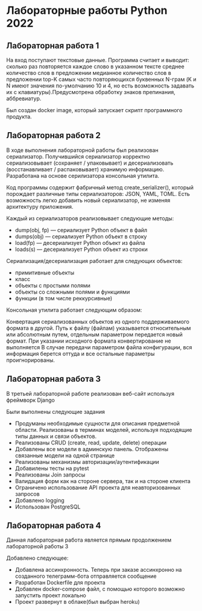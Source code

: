 # Лабораторные работы Python 2022
<h2>
  Лабораторная работа 1
</h2>
  <p>На вход поступают текстовые данные. Программа считает и выводит: сколько раз повторяется каждое слово в указанном тексте среднее количество слов в предложении медианное количество слов в предложении top-K самых часто повторяющихся буквенных N-грам (K и N имеют значения по-умолчанию 10 и 4, но есть возможность задавать их с клавиатуры).Предусмотрена обработку знаков препинания, аббревиатур.<p>
  <p>Был создан docker image, который запускает скрипт программного продукта.<p>

<h2>
  Лабораторная работа 2
</h2>
  <p>В ходе выполнения лабораторной работы был реализован сериализатор. Получившийся сериализатор корректно сериализовывает (сохраняет / упаковывает) и десериализовать (восстанавливает / распаковывает) хранимую информацию. Разработана на основе серилизатора консольная утилита.<p>
  <p>Код программы содержит фабричный метод create_serializer(), который порождает различные типы сериализаторов: JSON, YAML, TOML. Есть возможность легко добавить новый сериализатор, не изменяя архитектуру приложения.<p>

Каждый из сериализаторов реализовывает следующие методы:
<ul>
 <li>dump(obj, fp) — сериализует Python объект в файл</li>
 <li>dumps(obj) — сериализует Python объект в строку</li>
 <li>load(fp) — десериализует Python объект из файла </li>
 <li>loads(s) — десериализует Python объект из строки </li>
</ul>

Сериализация/десериализация работает для следующих объектов:
<ul>
  <li>примитивные объекты</li>
 <li>класс</li>
 <li>объекты с простыми полями</li>
 <li>объекты со сложными полями и функциями </li>
 <li>функции (в том числе реккурсивные) </li>
</ul>

<p>Консольная утилита работает следующим образом:<p>
Конвертация сериализованных объектов из одного поддерживаемого формата в другой. Путь к файлу (файлам) указывается относительным или абсолютным путем, отдельным параметром передается новый формат. При указании исходного формата конвертирование не выполняется
В случае передачи параметром файла конфигурации, вся информация берется оттуда и все остальные параметры проигнорированы.


<h2>
  Лабораторная работа 3
</h2>
  <p>В третьей лабораторной работе реализован веб-сайт используя фреймворк Django<p>
  <p>Были выполнены следующие задания<p>
  <ul>
    <li>Продуманы необходимые сущности для описания предметной области. Реализованы в терминах моделей, используя подходящие типы данных и связи объектов.</li>
    <li>Реализованы CRUD (create, read, update, delete) операции</li>
    <li>Добавлены все модели в админскую панель. Отображены связанные модели на одной странице</li>
    <li>Реализованы механизмы авторизации/аутентификации </li>
    <li>Добавилены тесты на pytest</li>
    <li>Реализованы Join запросы</li>
    <li>Валидация форм как на стороне сервера, так и на стороне клиента</li>
    <li>Ограничено использование API проекта для неавторизованных запросов</li>
    <li>Добавлено logging</li>
    <li>Использован PostgreSQL</li>
  </ul>
  
<h2>
  Лабораторная работа 4
</h2>
<p>Данная лабораторная работа является прямым продолжением лабораторной работы 3<p>
<p>Добавлено следующее:<p>
   <ul>
    <li>Добавлена ассинхронность. Теперь при заказе ассинхронно на созданного телеграмм-бота отправляется сообщение</li>
    <li>Разработан Dockerfile для проекта</li> 
    <li>Добавлен docker-compose файл, с помощью которого возможно запустить проект локально </li>
    <li>Проект развернут в облаке(был выбран heroku)</li>
  </ul>
 


